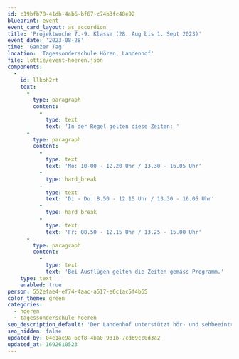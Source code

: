 ```yaml
---
id: c19bfb78-41db-4ab6-bf67-c74b3fc48e92
blueprint: event
event_card_layout: as_accordion
title: 'Projektwoche 7.-9. Klasse (28. Aug bis 1. Sept 2023)'
event_date: '2023-08-28'
time: 'Ganzer Tag'
location: 'Tagessonderschule Hören, Landenhof'
file: lottie/event-hoeren.json
components:
  -
    id: llkoh2rt
    text:
      -
        type: paragraph
        content:
          -
            type: text
            text: 'In der Regel gelten diese Zeiten: '
      -
        type: paragraph
        content:
          -
            type: text
            text: 'Mo: 10-00 - 12.20 Uhr / 13.30 - 16.05 Uhr'
          -
            type: hard_break
          -
            type: text
            text: 'Di - Do: 8.50 - 12.15 Uhr / 13.30 - 16.05 Uhr'
          -
            type: hard_break
          -
            type: text
            text: 'Fr: 08.50 - 12.15 Uhr / 13.25 - 15.00 Uhr'
      -
        type: paragraph
        content:
          -
            type: text
            text: 'Bei Ausflügen gelten die Zeiten gemäss Programm.'
    type: text
    enabled: true
person: 552efae4-ef74-4aac-a517-e6c1ac5f4b65
color_theme: green
categories:
  - hoeren
  - tagessonderschule-hoeren
seo_description_default: 'Der Landenhof unterstützt hör- und sehbeeinträchtigte Kinder & Jugendliche in ihrem selbstbestimmten Leben durch Förderung ihrer Fähigkeiten & Entwicklung'
seo_hidden: false
updated_by: 04e1ae9a-6ef8-4ba0-931b-7cd69cc0d3a2
updated_at: 1692610523
---
```

